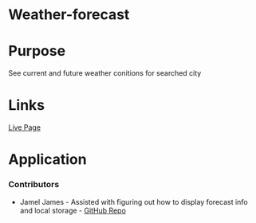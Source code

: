 # Weather-forecast

# Purpose
See current and future weather conitions for searched city

# Links
[Live Page]()

# Application

### Contributors
- Jamel James - Assisted with figuring out how to display forecast info and local storage - [GitHub Repo](https://github.com/jrj-sys)
